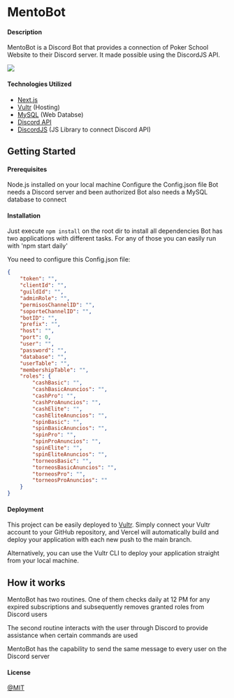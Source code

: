# MentoBot

#### Description
MentoBot is a Discord Bot that provides a connection of Poker School Website to their Discord server. It made possible using the DiscordJS API.

![](https://i.imgur.com/P1uIipd.png)

#### Technologies Utilized
- [Next.js](nextjs.org) 
- [Vultr](https://www.vultr.com/) (Hosting)
- [MySQL](https://www.mysql.com/) (Web Databse) 
- [Discord API](https://discord.com/developers/docs/reference)
- [DiscordJS](https://discord.js.org/) (JS Library to connect Discord API)

## Getting Started
#### Prerequisites

Node.js installed on your local machine
Configure the Config.json file
Bot needs a Discord server and been authorized
Bot also needs a MySQL database to connect

#### Installation

Just execute `npm install` on the root dir to install all dependencies
Bot has two applications with different tasks. For any of those you can easily run with 'npm start daily'

You need to configure this Config.json file:

```json
{
    "token": "",
    "clientId": "",
    "guildId": "",
    "adminRole": "",
    "permisosChannelID": "",
    "soporteChannelID": "",
    "botID": "",
    "prefix": "",
    "host": "",
    "port": 0,
    "user": "",
    "password": "",
    "database": "",
    "userTable": "",
    "membershipTable": "",
    "roles": {
        "cashBasic": "",
        "cashBasicAnuncios": "",
        "cashPro": "",
        "cashProAnuncios": "",
        "cashElite": "",
        "cashEliteAnuncios": "",
        "spinBasic": "",
        "spinBasicAnuncios": "",
        "spinPro": "",
        "spinProAnuncios": "",
        "spinElite": "",
        "spinEliteAnuncios": "",
        "torneosBasic": "",
        "torneosBasicAnuncios": "",
        "torneosPro": "",
        "torneosProAnuncios": ""
    }
}
```

#### Deployment

This project can be easily deployed to [Vultr](https://www.vultr.com/docs/cloning-a-virtual-server-with-vultr/). Simply connect your Vultr account to your GitHub repository, and Vercel will automatically build and deploy your application with each new push to the main branch.

Alternatively, you can use the Vultr CLI to deploy your application straight from your local machine.

## How it works

MentoBot has two routines. One of them checks daily at 12 PM for any expired subscriptions and subsequently removes granted roles from Discord users

The second routine interacts with the user through Discord to provide assistance when certain commands are used

MentoBot has the capability to send the same message to every user on the Discord server


#### License

[@MIT](https://github.com/BrianRuizy/covid19-dashboard/blob/master/LICENSE.md)
